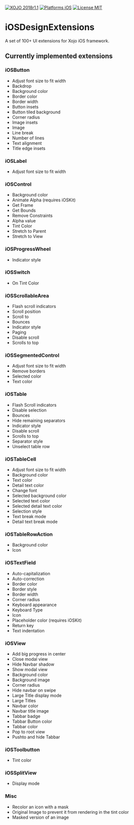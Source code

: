 [![XOJO 2018r1.1](https://img.shields.io/badge/XOJO-2018r1-71AF3A.svg)](https://www.xojo.com/)
[![Platforms iOS](https://img.shields.io/badge/Platforms-iOS-lightgray.svg?style=flat)](http://www.apple.com/ios/)
[![License MIT](https://img.shields.io/badge/license-MIT-blue.svg)](https://opensource.org/licenses/MIT)

# iOSDesignExtensions
A set of 100+ UI extensions for Xojo iOS framework.

## Currently implemented extensions

### iOSButton
* Adjust font size to fit width
* Backdrop
* Background color
* Border color
* Border width
* Button insets
* Button tiled background
* Corner radius
* Image insets
* Image
* Line break
* Number of lines
* Text alignment
* Title edge insets

### iOSLabel
* Adjust font size to fit width

### iOSControl
* Background color
* Animate Alpha (requires iOSKit)
* Get Frame
* Get Bounds
* Remove Constraints
* Alpha value
* Tint Color
* Stretch to Parent
* Stretch to View

### iOSProgressWheel
* Indicator style

### iOSSwitch
* On Tint Color

### iOSScrollableArea
* Flash scroll indicators
* Scroll position
* Scroll to
* Bounces
* Indicator style
* Paging
* Disable scroll
* Scrolls to top

### iOSSegmentedControl
* Adjust font size to fit width
* Remove borders
* Selected color
* Text color

### iOSTable
* Flash Scroll indicators
* Disable selection
* Bounces
* Hide remaining separators
* Indicator style
* Disable scroll
* Scrolls to top
* Separator style
* Unselect table row

### iOSTableCell
* Adjust font size to fit width
* Background color
* Text color
* Detail text color
* Change font
* Selected background color
* Selected text color
* Selected detail text color
* Selection style
* Text break mode
* Detail text break mode

### iOSTableRowAction
* Background color
* Icon

### iOSTextField
* Auto-capitalization
* Auto-correction
* Border color
* Border style
* Border width
* Corner radius
* Keyboard appearance
* Keyboard Type
* Icon
* Placeholder color (requires iOSKit)
* Return key
* Text indentation

### iOSView
* Add big progress in center
* Close modal view
* Hide Navbar shadow
* Show modal view
* Background color
* Background image
* Corner radius
* Hide navbar on swipe
* Large Title display mode
* Large Titles
* Navbar color
* Navbar title image
* Tabbar badge
* Tabbar Button color
* Tabbar color
* Pop to root view
* Pushto and hide Tabbar

### iOSToolbutton
* Tint color

### iOSSplitView
* Display mode


### Misc
* Recolor an icon with a mask
* Original Image to prevent it from rendering in the tint color
* Masked version of an image

